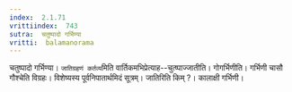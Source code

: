 ```yaml
---
index:  2.1.71
vrittiindex:  743
sutra:  चतुष्पादो गर्भिण्या
vritti:  balamanorama 
---
```


चतुष्पादो गर्भिण्या। `जातिग्रहणं कर्तव्य`मिति वार्तिकमभिप्रेत्याह--चुत्ष्पाज्जातीति। गोगर्भिणीति। गर्भिणी चासौ गौश्चेति विग्रहः। विशेष्यस्य पूर्वनिपातार्थमिदं सूत्रम्। जातिरिति किम् ?। कालाक्षी गर्भिणी। 

